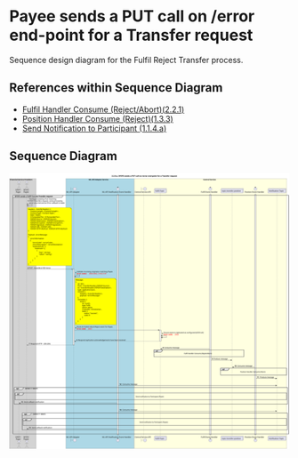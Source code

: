 # Payee sends a PUT call on /error end-point for a Transfer request

Sequence design diagram for the Fulfil Reject Transfer process.

## References within Sequence Diagram

* [Fulfil Handler Consume (Reject/Abort)(2.2.1)](2.2.1-fulfil-reject-handler.md)
* [Position Handler Consume (Reject)(1.3.3)](1.3.3-abort-position-handler-consume.md)
* [Send Notification to Participant (1.1.4.a)](1.1.4.a-send-notification-to-participant.md)

## Sequence Diagram

![seq-reject-2.2.0.a.svg](../assets/diagrams/sequence/seq-reject-2.2.0.a.svg)
